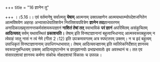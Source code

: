 +++
title = "16 ज्ञानेन तु"

+++
।।5.16।। एवं वर्तमानेषु सर्वात्मसु **येषाम्** आत्मनाम् उक्तलक्षणेन
आत्मयाथात्म्योपदेशजनितेन आत्मविषयेण अहरहः अभ्यासाधेयातिशयेन
निरतिशयपवित्रेण **ज्ञानेन तद**ज्ञानावरणम्
अनादिकालप्रवृत्तानन्तकर्मसंशयरूपाज्ञानं **नाशितं तेषां तत्** स्वाभाविकं
**परं ज्ञानं** अपरिमितम् असंकुचितम् **आदित्यवत्** सर्वम् यथावस्थितं
**प्रकाशयति।** तेषाम् इति विनष्टाज्ञानानां बहुत्वाभिधानाद्
आत्मस्वरूपबहुत्वम् न त्वेवाहं जातु नासं न त्वं नेमे (गीता 2।12) इति
उपक्रमावगतम् अत्र स्पष्टतरम् उक्तम्। न च इदं बहुत्वम् उपाधिकृतं
विनष्टाज्ञानानाम् उपाधिगन्धाभावात्। तेषाम् आदित्यवज्ज्ञानम् इति
व्यतिरेकनिर्देशात् ज्ञानस्य स्वरूपानुबन्धित्वम् उक्तम् आदित्यदृष्टान्तेन
च ज्ञातृज्ञानयोः प्रभाप्रभावतोः इव अवस्थानं च। तत एव संसारदशायां
ज्ञानस्य कर्मणा संकोचः मोक्षदशायां विकासः च उपपन्नः।
